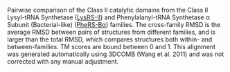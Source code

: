 Pairwise comparison of the Class II catalytic domains from the Class II Lysyl-tRNA Synthetase (<a href='/class2/lys'>LysRS-II</a>) and Phenylalanyl-tRNA Synthetase &alpha; Subunit (Bacterial-like) (<a href='/class2/phe1'>PheRS-Bα</a>) families. 
	The cross-family RMSD is the average RMSD between pairs of structures from different families, and is
	 larger than the total RMSD, which compares structures both within- and between-families. TM scores are bound between 0 and 1. 
	 This alignment was generated automatically using 3DCOMB (Wang et al. 2011) and was not corrected with any manual adjustment.
